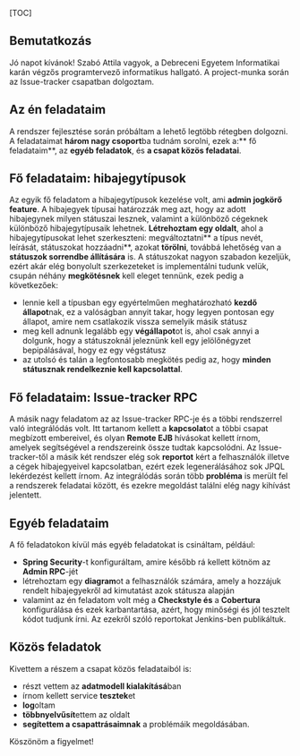 
[TOC]

## Bemutatkozás

Jó napot kívánok! Szabó Attila vagyok, a Debreceni Egyetem Informatikai karán végzős programtervező informatikus hallgató. A project-munka során az Issue-tracker csapatban dolgoztam.

## Az én feladataim

A rendszer fejlesztése során próbáltam a lehető legtöbb rétegben dolgozni. A feladataimat **három nagy csoport**ba tudnám sorolni, ezek a:** fő feladataim**, az **egyéb feladatok**, és **a csapat közös feladatai**.

## Fő feladataim: hibajegytípusok

Az egyik fő feladatom a hibajegytípusok kezelése volt, ami **admin jogkörő feature**.
A hibajegyek típusai határozzák meg azt, hogy az adott hibajegynek milyen státuszai lesznek, valamint a különböző cégeknek különböző hibajegytípusaik lehetnek.
**Létrehoztam egy oldalt**, ahol a hibajegytípusokat lehet szerkeszteni: megváltoztatni** a típus nevét, leírását, státuszokat hozzáadni**, azokat **törölni**, továbbá lehetőség van a **státuszok sorrendbe állítására** is.
A státuszokat nagyon szabadon kezeljük, ezért akár elég bonyolult szerkezeteket is implementálni tudunk velük, csupán néhány **megkötésnek** kell eleget tennünk, ezek pedig a következőek:

- lennie kell a típusban egy egyértelműen meghatározható **kezdő állapot**nak, ez a valóságban annyit takar, hogy legyen pontosan egy állapot, amire nem csatlakozik vissza semelyik másik státusz
- meg kell adnunk legalább egy **végállapot**ot is, ahol csak annyi a dolgunk, hogy a státuszoknál jeleznünk kell egy jelölőnégyzet bepipálásával, hogy ez egy végstátusz
- az utolsó és talán a legfontosabb megkötés pedig az, hogy **minden státusznak rendelkeznie kell kapcsolattal**.

## Fő feladataim: Issue-tracker RPC

A másik nagy feladatom az az Issue-tracker RPC-je és a többi rendszerrel való integrálódás volt.
Itt tartanom kellett a **kapcsolat**ot a többi csapat megbízott embereivel, és olyan **Remote EJB** hívásokat kellett írnom, amelyek segítségével a rendszereink össze tudtak kapcsolódni.
Az Issue-tracker-től a másik két rendszer elég sok **reportot** kért a felhasználók illetve a cégek hibajegyeivel kapcsolatban, ezért ezek legenerálásához sok JPQL lekérdezést kellett írnom.
Az integrálódás során több **probléma** is merült fel a rendszerek feladatai között, és ezekre megoldást találni elég nagy kihívást jelentett.

## Egyéb feladataim

A fő feladatokon kívül más egyéb feladatokat is csináltam, például:

- **Spring Security**-t konfiguráltam, amire később rá kellett kötnöm az **Admin RPC**-jét
- létrehoztam egy **diagram**ot a felhasználók számára, amely a hozzájuk rendelt hibajegyekről ad kimutatást azok státusza alapján
- valamint az én feladatom volt még a **Checkstyle és** a **Cobertura** konfigurálása és ezek karbantartása, azért, hogy minőségi és jól tesztelt kódot tudjunk írni. Az ezekről szóló reportokat Jenkins-ben publikáltuk.

## Közös feladatok

Kivettem a részem a csapat közös feladataiból is:

- részt vettem az **adatmodell kialakításá**ban
- írnom kellett service **tesztek**et
- **log**oltam
- **többnyelvűsít**ettem az oldalt
- **segítettem a csapattrásaimnak** a problémáik megoldásában.

Köszönöm a figyelmet!
